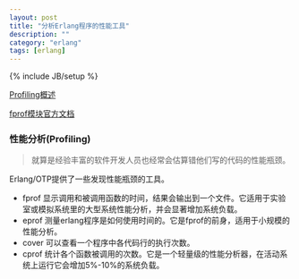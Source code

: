 ```yaml
---
layout: post
title: "分析Erlang程序的性能工具"
description: ""
category: "erlang"
tags: [erlang]
---
```

{% include JB/setup %}

[Profiling概述](http://www.erlang.org/doc/efficiency_guide/profiling.html)

[fprof模块官方文档](http://www.erlang.org/doc/man/fprof.html)

### 性能分析(Profiling)

> 就算是经验丰富的软件开发人员也经常会估算错他们写的代码的性能瓶颈。

Erlang/OTP提供了一些发现性能瓶颈的工具。

* fprof 显示调用和被调用函数的时间，结果会输出到一个文件。它适用于实验室或模拟系统里的大型系统性能分析，并会显著增加系统负载。
* eprof 测量erlang程序是如何使用时间的。它是fprof的前身，适用于小规模的性能分析。
* cover 可以查看一个程序中各代码行的执行次数。
* cprof 统计各个函数被调用的次数。它是一个轻量级的性能分析器，在活动系统上运行它会增加5%-10%的系统负载。